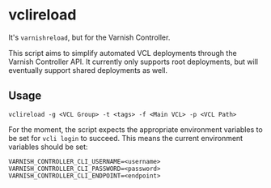 # vclireload

It's `varnishreload`, but for the Varnish Controller.

This script aims to simplify automated VCL deployments through the Varnish Controller API. It currently only supports root deployments, but will eventually support shared deployments as well.

## Usage

```
vclireload -g <VCL Group> -t <tags> -f <Main VCL> -p <VCL Path>
```

For the moment, the script expects the appropriate environment variables to be set for `vcli login` to succeed. This means the current environment variables should be set:
```
VARNISH_CONTROLLER_CLI_USERNAME=<username>
VARNISH_CONTROLLER_CLI_PASSWORD=<password>
VARNISH_CONTROLLER_CLI_ENDPOINT=<endpoint>
```
